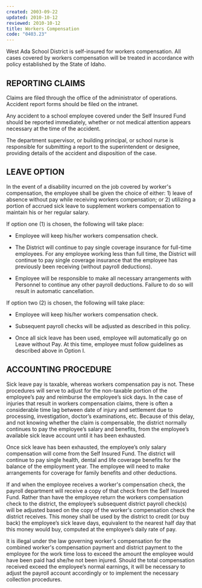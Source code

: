 ```yaml
---
created: 2003-09-22
updated: 2010-10-12
reviewed: 2010-10-12
title: Workers Compensation
code: "0403.23"
---
```


West Ada School District is self-insured for workers compensation. All cases covered by workers compensation will be treated in accordance with policy established by the State of Idaho.

## REPORTING CLAIMS

Claims are filed through the office of the administrator of operations. Accident report forms should be filed on the intranet.

Any accident to a school employee covered under the Self Insured Fund should be reported immediately, whether or not medical attention appears necessary at the time of the accident.

The department supervisor, or building principal, or school nurse is responsible for submitting a report to the superintendent or designee, providing details of the accident and disposition of the case.

## LEAVE OPTION

In the event of a disability incurred on the job covered by worker's compensation, the employee shall be given the choice of either: 1) leave of absence without pay while receiving workers compensation; or 2) utilizing a portion of accrued sick leave to supplement workers compensation to maintain his or her regular salary.

If option one (1) is chosen, the following will take place:

- Employee will keep his/her workers compensation check.

- The District will continue to pay single coverage insurance for full-time employees. For any employee working less than full time, the District will continue to pay single coverage insurance that the employee has previously been receiving (without payroll deductions).

- Employee will be responsible to make all necessary arrangements with Personnel to continue any other payroll deductions. Failure to do so will result in automatic cancellation.

If option two (2) is chosen, the following will take place:

- Employee will keep his/her workers compensation check.

- Subsequent payroll checks will be adjusted as described in this policy.

- Once all sick leave has been used, employee will automatically go on Leave without Pay. At this time, employee must follow guidelines as described above in Option I.

## ACCOUNTING PROCEDURE

Sick leave pay is taxable, whereas workers compensation pay is not. These procedures will serve to adjust for the non-taxable portion of the employee’s pay and reimburse the employee’s sick days. In the case of injuries that result in workers compensation claims, there is often a considerable time lag between date of injury and settlement due to processing, investigation, doctor’s examinations, etc. Because of this delay, and not knowing whether the claim is compensable, the district normally continues to pay the employee’s salary and benefits, from the employee’s available sick leave account until it has been exhausted.

Once sick leave has been exhausted, the employee’s only salary compensation will come from the Self Insured Fund. The district will continue to pay single health, dental and life coverage benefits for the balance of the employment year. The employee will need to make arrangements for coverage for family benefits and other deductions.

If and when the employee receives a worker's compensation check, the payroll department will receive a copy of that check from the Self Insured Fund. Rather than have the employee return the workers compensation check to the district, the employee’s subsequent district payroll check(s) will be adjusted based on the copy of the worker's compensation check the district receives. This money shall be used by the district to credit (or buy back) the employee’s sick leave days, equivalent to the nearest half day that this money would buy, computed at the employee’s daily rate of pay.

It is illegal under the law governing worker's compensation for the combined worker's compensation payment and district payment to the employee for the work time loss to exceed the amount the employee would have been paid had she/he not been injured. Should the total compensation received exceed the employee’s normal earnings, it will be necessary to adjust the payroll account accordingly or to implement the necessary collection procedures.
